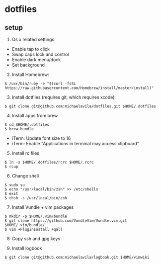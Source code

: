 # dotfiles

## setup

1. Os x related settings

* Enable tap to click
* Swap caps lock and control
* Enable dark menu/dock
* Set background

2. Install Homebrew:

```
$ /usr/bin/ruby -e "$(curl -fsSL https://raw.githubusercontent.com/Homebrew/install/master/install)"
```

3. Install dotfiles (requires git, which requires xcode):

```
$ git clone git@github.com:michaelavila/dotfiles.git $HOME/.dotfiles
```

4. Install apps from brew

```
$ cd $HOME/.dotfiles
$ brew bundle
```

* iTerm: Update font size to 16
* iTerm: Enable "Applications in terminal may access clipboard"

5. Install rc files

```
$ ln -s $HOME/.dotfiles/rcrc $HOME/.rcrc
$ rcup
```

6. Change shell

```
$ sudo su
$ echo "/usr/local/bin/zsh" >> /etc/shells
$ exit
$ chsh -s /usr/local/bin/zsh
```

7. Install Vundle + vim packages

```
$ mkdir -p $HOME/.vim/bundle
$ git clone https://github.com/VundleVim/Vundle.vim.git $HOME/.vim/bundle/
$ vim +PluginInstall +qall
```

8. Copy ssh and gpg keys

9. Install logbook

```
$ git clone git@github.com:michaelavila/logbook.git $HOME/vimwiki
```
